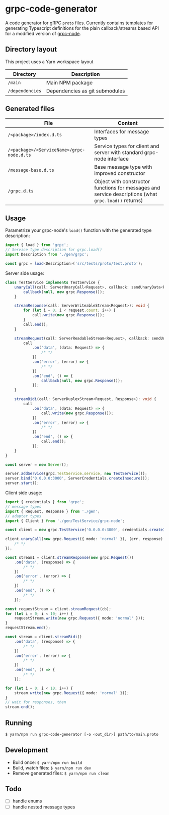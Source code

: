 grpc-code-generator
===

A code generator for gRPC `proto` files. Currently contains templates for generating Typescript definitions for the plain callback/streams based API for a modified version of [grpc-node](https://github.com/grpc/grpc-node/pull/84).


Directory layout
---
This project uses a Yarn workspace layout

| Directory      | Description                    |
|----------------|--------------------------------|
|`/main`         | Main NPM package               |
|`/dependencies` | Dependencies as git submodules |


Generated files
---
| File                                   | Content                           |
|----------------------------------------|-----------------------------------|
|`/<package>/index.d.ts`                   | Interfaces for message types        |
|`/<package>/<ServiceName>/grpc-node.d.ts` | Service types for client and server with standard grpc-node interface |
|`/message-base.d.ts`                      | Base message type with improved constructor |
|`/grpc.d.ts`                              | Object with constructor functions for messages and service descriptions (what `grpc.load()` returns) |


Usage
---
Parametrize your grpc-node's `load()` function with the generated type description:

```ts
import { load } from 'grpc';
// Service type description for grpc.load()
import Description from './gen/grpc';

const grpc = load<Description>('src/tests/proto/test.proto');
```

Server side usage:
```ts
class TestService implements TestService {
	unaryCall(call: ServerUnaryCall<Request>, callback: sendUnaryData<Response>): void {
		callback(null, new grpc.Response());
	}

	streamResponse(call: ServerWriteableStream<Request>): void {
		for (let i = 0; i < request.count; i++) {
			call.write(new grpc.Response());
		}
		call.end();
	}

	streamRequest(call: ServerReadableStream<Request>, callback: sendUnaryData<Response>): void {
		call
			.on('data', (data: Request) => {
				/* */
			})
			.on('error', (error) => {
				/* */
			})
			.on('end', () => {
				callback(null, new grpc.Response());
			});
	}

	streamBidi(call: ServerDuplexStream<Request, Response>): void {
		call
			.on('data', (data: Request) => {
				call.write(new grpc.Response());
			})
			.on('error', (error) => {
				/* */
			})
			.on('end', () => {
				call.end();
			});
	}
}

const server = new Server();

server.addService(grpc.TestService.service, new TestService());
server.bind('0.0.0.0:3000', ServerCredentials.createInsecure());
server.start();
```

Client side usage:
```ts
import { credentials } from 'grpc';
// message types
import { Request, Response } from './gen';
// adapter types
import { Client } from './gen/TestService/grpc-node';

const client = new grpc.TestService('0.0.0.0:3000', credentials.createInsecure());

client.unaryCall(new grpc.Request({ mode: 'normal' }), (err, response) => {
	/* */
});

const stream1 = client.streamResponse(new grpc.Request())
	.on('data', (response) => {
		/* */
	})
	.on('error', (error) => {
		/* */
	})
	.on('end', () => {
		/* */
	});

const requestStream = client.streamRequest(cb);
for (let i = 0; i < 10; i++) {
	requestStream.write(new grpc.Request({ mode: 'normal' }));
}
requestStream.end();

const stream = client.streamBidi()
	.on('data', (response) => {
		/* */
	})
	.on('error', (error) => {
		/* */
	})
	.on('end', () => {
		/* */
	});

for (let i = 0; i < 10; i++) {
	stream.write(new grpc.Request({ mode: 'normal' }));
}
// wait for responses, then
stream.end();
```


Running
---
```sh
$ yarn/npm run grpc-code-generator [-o <out_dir>] path/to/main.proto
```

Development
---
* Build once: `$ yarn/npm run build`
* Build, watch files: `$ yarn/npm run dev`
* Remove generated files: `$ yarn/npm run clean`

Todo
---
* [ ] handle enums
* [ ] handle nested message types
